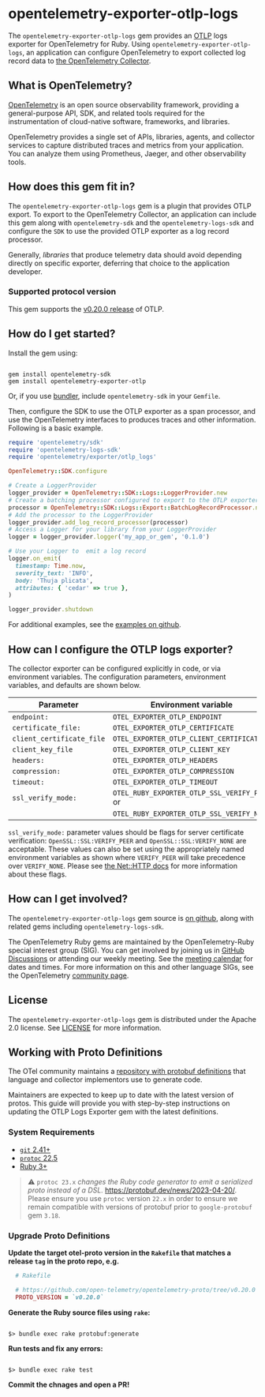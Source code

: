 # opentelemetry-exporter-otlp-logs

The `opentelemetry-exporter-otlp-logs` gem provides an [OTLP](https://github.com/open-telemetry/opentelemetry-proto) logs exporter for OpenTelemetry for Ruby. Using `opentelemetry-exporter-otlp-logs`, an application can configure OpenTelemetry to export collected log record data to [the OpenTelemetry Collector][opentelemetry-collector-home].

## What is OpenTelemetry?

[OpenTelemetry][opentelemetry-home] is an open source observability framework, providing a general-purpose API, SDK, and related tools required for the instrumentation of cloud-native software, frameworks, and libraries.

OpenTelemetry provides a single set of APIs, libraries, agents, and collector services to capture distributed traces and metrics from your application. You can analyze them using Prometheus, Jaeger, and other observability tools.

## How does this gem fit in?

The `opentelemetry-exporter-otlp-logs` gem is a plugin that provides OTLP export. To export to the OpenTelemetry Collector, an application can include this gem along with `opentelemetry-sdk` and the `opentelemetry-logs-sdk` and configure the `SDK` to use the provided OTLP exporter as a log record processor.

Generally, *libraries* that produce telemetry data should avoid depending directly on specific exporter, deferring that choice to the application developer.

### Supported protocol version

This gem supports the [v0.20.0 release][otel-proto-release] of OTLP.

## How do I get started?

Install the gem using:

```console

gem install opentelemetry-sdk
gem install opentelemetry-exporter-otlp

```

Or, if you use [bundler][bundler-home], include `opentelemetry-sdk` in your `Gemfile`.

Then, configure the SDK to use the OTLP exporter as a span processor, and use the OpenTelemetry interfaces to produces traces and other information. Following is a basic example.

```ruby
require 'opentelemetry/sdk'
require 'opentelemetry-logs-sdk'
require 'opentelemetry/exporter/otlp_logs'

OpenTelemetry::SDK.configure

# Create a LoggerProvider
logger_provider = OpenTelemetry::SDK::Logs::LoggerProvider.new
# Create a batching processor configured to export to the OTLP exporter
processor = OpenTelemetry::SDK::Logs::Export::BatchLogRecordProcessor.new(OpenTelemetry::Exporter::OTLP::LogsExporter.new)
# Add the processor to the LoggerProvider
logger_provider.add_log_record_processor(processor)
# Access a Logger for your library from your LoggerProvider
logger = logger_provider.logger('my_app_or_gem', '0.1.0')

# Use your Logger to  emit a log record
logger.on_emit(
  timestamp: Time.now,
  severity_text: 'INFO',
  body: 'Thuja plicata',
  attributes: { 'cedar' => true },
)

logger_provider.shutdown
```

For additional examples, see the [examples on github][examples-github].

## How can I configure the OTLP logs exporter?

The collector exporter can be configured explicitly in code, or via environment variables. The configuration parameters, environment variables, and defaults are shown below.

| Parameter           | Environment variable                         | Default                             |
| ------------------- | -------------------------------------------- | ----------------------------------- |
| `endpoint:`               | `OTEL_EXPORTER_OTLP_ENDPOINT`                | `"http://localhost:4318/v1/traces"` |
| `certificate_file:`       | `OTEL_EXPORTER_OTLP_CERTIFICATE`             |                                     |
| `client_certificate_file` | `OTEL_EXPORTER_OTLP_CLIENT_CERTIFICATE`      |                                     |
| `client_key_file`         | `OTEL_EXPORTER_OTLP_CLIENT_KEY`              |                                     |
| `headers:`                | `OTEL_EXPORTER_OTLP_HEADERS`                 |                                     |
| `compression:`            | `OTEL_EXPORTER_OTLP_COMPRESSION`             | `"gzip"`                            |
| `timeout:`                | `OTEL_EXPORTER_OTLP_TIMEOUT`                 | `10`                                |
| `ssl_verify_mode:`        | `OTEL_RUBY_EXPORTER_OTLP_SSL_VERIFY_PEER` or | `OpenSSL::SSL:VERIFY_PEER`          |
|                           | `OTEL_RUBY_EXPORTER_OTLP_SSL_VERIFY_NONE`    |                                     |

`ssl_verify_mode:` parameter values should be flags for server certificate verification: `OpenSSL::SSL:VERIFY_PEER` and `OpenSSL::SSL:VERIFY_NONE` are acceptable. These values can also be set using the appropriately named environment variables as shown where `VERIFY_PEER` will take precedence over `VERIFY_NONE`.  Please see [the Net::HTTP docs](https://ruby-doc.org/stdlib-2.7.6/libdoc/net/http/rdoc/Net/HTTP.html#verify_mode) for more information about these flags.

## How can I get involved?

The `opentelemetry-exporter-otlp-logs` gem source is [on github][repo-github], along with related gems including `opentelemetry-logs-sdk`.

The OpenTelemetry Ruby gems are maintained by the OpenTelemetry-Ruby special interest group (SIG). You can get involved by joining us in [GitHub Discussions][discussions-url] or attending our weekly meeting. See the [meeting calendar][community-meetings] for dates and times. For more information on this and other language SIGs, see the OpenTelemetry [community page][ruby-sig].

## License

The `opentelemetry-exporter-otlp-logs` gem is distributed under the Apache 2.0 license. See [LICENSE][license-github] for more information.

## Working with Proto Definitions

The OTel community maintains a [repository with protobuf definitions][otel-proto-github] that language and collector implementors use to generate code.

Maintainers are expected to keep up to date with the latest version of protos. This guide will provide you with step-by-step instructions on updating the OTLP Logs Exporter gem with the latest definitions.

### System Requirements

- [`git` 2.41+][git-install]
- [`protoc` 22.5][protoc-install]
- [Ruby 3+][ruby-downloads]

> :warning: `protoc 23.x` *changes the Ruby code generator to emit a serialized proto instead of a DSL.* <https://protobuf.dev/news/2023-04-20/>. Please ensure you use `protoc` version `22.x` in order to ensure we remain compatible with versions of protobuf prior to `google-protobuf` gem `3.18`.

### Upgrade Proto Definitions

**Update the target otel-proto version in the `Rakefile` that matches a release `tag` in the proto repo, e.g.**

```ruby
  # Rakefile

  # https://github.com/open-telemetry/opentelemetry-proto/tree/v0.20.0
  PROTO_VERSION = `v0.20.0`
```

**Generate the Ruby source files using `rake`:**

```console

$> bundle exec rake protobuf:generate

```

**Run tests and fix any errors:**

```console

$> bundle exec rake test

```

**Commit the chnages and open a PR!**

[opentelemetry-collector-home]: https://opentelemetry.io/docs/collector/about/
[opentelemetry-home]: https://opentelemetry.io
[bundler-home]: https://bundler.io
[repo-github]: https://github.com/open-telemetry/opentelemetry-ruby
[license-github]: https://github.com/open-telemetry/opentelemetry-ruby/blob/main/LICENSE
[examples-github]: https://github.com/open-telemetry/opentelemetry-ruby/tree/main/examples
[ruby-sig]: https://github.com/open-telemetry/community#ruby-sig
[community-meetings]: https://github.com/open-telemetry/community#community-meetings
[discussions-url]: https://github.com/open-telemetry/opentelemetry-ruby/discussions
[git-install]: https://git-scm.com/book/en/v2/Getting-Started-Installing-Git
[protoc-install]: https://github.com/protocolbuffers/protobuf/releases/tag/v22.5
[ruby-downloads]: https://www.ruby-lang.org/en/downloads/
[otel-proto-github]: https://github.com/open-telemetry/opentelemetry-proto
[otel-proto-release]: https://github.com/open-telemetry/opentelemetry-proto/releases/tag/v0.20.0
